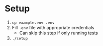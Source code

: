 # Setup
1. `cp example.env .env`
2. Fill `.env` file with appropriate credentials
   - Can skip this step if only running tests
3. `./setup`